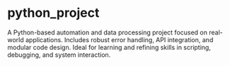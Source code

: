 # python_project
A Python-based automation and data processing project focused on real-world applications. Includes robust error handling, API integration, and modular code design. Ideal for learning and refining skills in scripting, debugging, and system interaction.
